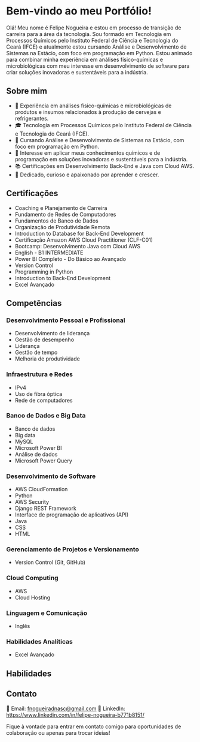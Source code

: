 # Bem-vindo ao meu Portfólio!

Olá! Meu nome é Felipe Nogueira e estou em processo de transição de carreira para a área da tecnologia. Sou formado em Tecnologia em Processos Químicos pelo Instituto Federal de Ciência e Tecnologia do Ceará (IFCE) e atualmente estou cursando Análise e Desenvolvimento de Sistemas na Estácio, com foco em programação em Python. Estou animado para combinar minha experiência em análises físico-químicas e microbiológicas com meu interesse em desenvolvimento de software para criar soluções inovadoras e sustentáveis para a indústria.

## Sobre mim

- 💼 Experiência em análises físico-químicas e microbiológicas de produtos e insumos relacionados à produção de cervejas e refrigerantes.
- 🎓 Tecnologia em Processos Químicos pelo Instituto Federal de Ciência e Tecnologia do Ceará (IFCE).
- 🌱 Cursando Análise e Desenvolvimento de Sistemas na Estácio, com foco em programação em Python.
- 🚀 Interesse em aplicar meus conhecimentos químicos e de programação em soluções inovadoras e sustentáveis para a indústria.
- 📚 Certificações em Desenvolvimento Back-End e Java com Cloud AWS.
- 🌟 Dedicado, curioso e apaixonado por aprender e crescer.

## Certificações

- Coaching e Planejamento de Carreira
- Fundamento de Redes de Computadores
- Fundamentos de Banco de Dados
- Organização de Produtividade Remota
- Introduction to Database for Back-End Development
- Certificação Amazon AWS Cloud Practitioner (CLF-C01)
- Bootcamp: Desenvolvimento Java com Cloud AWS
- English - B1 INTERMEDIATE
- Power BI Completo - Do Básico ao Avançado
- Version Control
- Programming in Python
- Introduction to Back-End Development 
- Excel Avançado

## Competências

### Desenvolvimento Pessoal e Profissional
- Desenvolvimento de liderança
- Gestão de desempenho
- Liderança
- Gestão de tempo
- Melhoria de produtividade

### Infraestrutura e Redes
- IPv4
- Uso de fibra óptica
- Rede de computadores

### Banco de Dados e Big Data
- Banco de dados
- Big data
- MySQL
- Microsoft Power BI
- Análise de dados
- Microsoft Power Query

### Desenvolvimento de Software
- AWS CloudFormation
- Python
- AWS Security
- Django REST Framework
- Interface de programação de aplicativos (API)
- Java
- CSS
- HTML

### Gerenciamento de Projetos e Versionamento
- Version Control (Git, GitHub)

### Cloud Computing
- AWS
- Cloud Hosting

### Linguagem e Comunicação
- Inglês

### Habilidades Analíticas
- Excel Avançado

## Habilidades


## Contato

📧 Email: fnogueiradnasc@gmail.com
🔗 LinkedIn: https://www.linkedin.com/in/felipe-nogueira-b771b8151/

Fique à vontade para entrar em contato comigo para oportunidades de colaboração ou apenas para trocar ideias!

